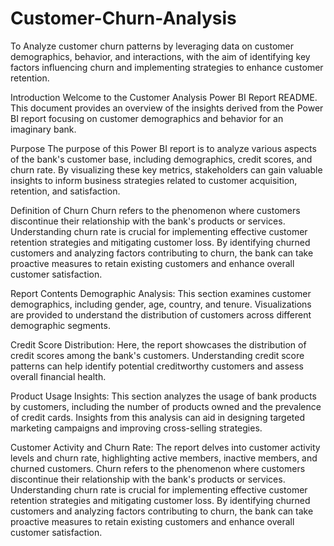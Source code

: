 # Customer-Churn-Analysis
To Analyze customer churn patterns by leveraging data on customer demographics, behavior, and interactions, with the aim of identifying key factors influencing churn and implementing strategies to enhance customer retention.


Introduction
Welcome to the Customer Analysis Power BI Report README. This document provides an overview of the insights derived from the Power BI report focusing on customer demographics and behavior for an imaginary bank.

Purpose
The purpose of this Power BI report is to analyze various aspects of the bank's customer base, including demographics, credit scores, and churn rate. By visualizing these key metrics, stakeholders can gain valuable insights to inform business strategies related to customer acquisition, retention, and satisfaction.

Definition of Churn
Churn refers to the phenomenon where customers discontinue their relationship with the bank's products or services. Understanding churn rate is crucial for implementing effective customer retention strategies and mitigating customer loss. By identifying churned customers and analyzing factors contributing to churn, the bank can take proactive measures to retain existing customers and enhance overall customer satisfaction.

Report Contents
Demographic Analysis: This section examines customer demographics, including gender, age, country, and tenure. Visualizations are provided to understand the distribution of customers across different demographic segments.

Credit Score Distribution: Here, the report showcases the distribution of credit scores among the bank's customers. Understanding credit score patterns can help identify potential creditworthy customers and assess overall financial health.

Product Usage Insights: This section analyzes the usage of bank products by customers, including the number of products owned and the prevalence of credit cards. Insights from this analysis can aid in designing targeted marketing campaigns and improving cross-selling strategies.

Customer Activity and Churn Rate: The report delves into customer activity levels and churn rate, highlighting active members, inactive members, and churned customers. Churn refers to the phenomenon where customers discontinue their relationship with the bank's products or services. Understanding churn rate is crucial for implementing effective customer retention strategies and mitigating customer loss. By identifying churned customers and analyzing factors contributing to churn, the bank can take proactive measures to retain existing customers and enhance overall customer satisfaction.
